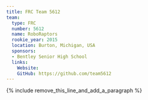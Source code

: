 ```yaml
---
title: FRC Team 5612
team:
  type: FRC
  number: 5612
  name: RoboRaptors
  rookie_year: 2015
  location: Burton, Michigan, USA
  sponsors:
  - Bentley Senior High School
  links:
    Website:
    GitHub: https://github.com/team5612
---
```


{% include remove_this_line_and_add_a_paragraph %}